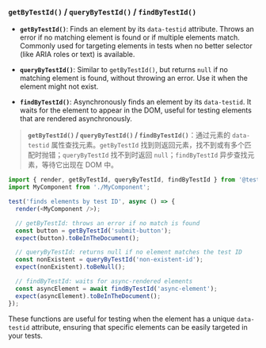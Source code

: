 ### `getByTestId()` / `queryByTestId()` / `findByTestId()`

- **`getByTestId()`**: Finds an element by its `data-testid` attribute. Throws an error if no matching element is found or if multiple elements match. Commonly used for targeting elements in tests when no better selector (like ARIA roles or text) is available.

- **`queryByTestId()`**: Similar to `getByTestId()`, but returns `null` if no matching element is found, without throwing an error. Use it when the element might not exist.

- **`findByTestId()`**: Asynchronously finds an element by its `data-testid`. It waits for the element to appear in the DOM, useful for testing elements that are rendered asynchronously.

> **`getByTestId()` / `queryByTestId()` / `findByTestId()`**：通过元素的 `data-testid` 属性查找元素。`getByTestId` 找到则返回元素，找不到或有多个匹配时抛错；`queryByTestId` 找不到时返回 `null`；`findByTestId` 异步查找元素，等待它出现在 DOM 中。

```js
import { render, getByTestId, queryByTestId, findByTestId } from '@testing-library/react';
import MyComponent from './MyComponent';

test('finds elements by test ID', async () => {
  render(<MyComponent />);

  // getByTestId: throws an error if no match is found
  const button = getByTestId('submit-button');
  expect(button).toBeInTheDocument();

  // queryByTestId: returns null if no element matches the test ID
  const nonExistent = queryByTestId('non-existent-id');
  expect(nonExistent).toBeNull();

  // findByTestId: waits for async-rendered elements
  const asyncElement = await findByTestId('async-element');
  expect(asyncElement).toBeInTheDocument();
});
```

These functions are useful for testing when the element has a unique `data-testid` attribute, ensuring that specific elements can be easily targeted in your tests.